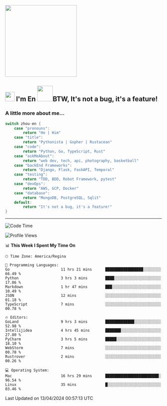 <img align='center' src="https://media.giphy.com/media/GP1TJJSV4Ys1r64q2A/giphy.gif" width="230">

<h2><img src="https://emojis.slackmojis.com/emojis/images/1531849430/4246/blob-sunglasses.gif?1531849430" width="30"/> I'm En <img src="https://media.giphy.com/media/12oufCB0MyZ1Go/giphy.gif" width="50">BTW, It's not a bug, it's a feature!</h2>


<!-- <img align='right' src="https://media.giphy.com/media/M9gbBd9nbDrOTu1Mqx/giphy.gif" width="230"> -->


### A little more about me... 
<!--
```javascript
const zhou-en = {
    pronouns: "He" | "Him",
    title: "Pythonista" | "Gopher" | "Rustacean",
    code: ["Python", "Go", "Rust", "TypeScript"],
    askMeAbout: ["web dev", "tech", "app dev", "photography"],
    technologies: {
        backEnd: {
            python: ["Django", "Flask", "FaskAPI"],
            go: []
        },
        scraping: ["selenium", "scrapy", "spider"],
        testing: ["Robot Framework"],
        devOps: ["AWS", "Docker", "GCP", "Nginx"],
        databases: ["mongo", "postgresql", "sqlite"],
        misc: ["Firebase", "Heroku"]
    },
    architecture: ["Event Driven Architecture", "Microservices"],
    currentFocus: ["Temporal", "Rust"],
    funFact: "It's not a bug, it's a feature!"
};
```
  -->

```go
switch zhou-en {
    case "pronouns":
        return "He | Him"
    case "title":
        return "Pythonista | Gopher | Rustacean"
    case "code":
        return "Python, Go, TypeScript, Rust"
    case "askMeAbout":
        return "web dev, tech, api, photography, basketball"
    case "backEnd Frameworks":
        return "Django, Flask, FaskAPI, Temporal"
    case "testing":
        return "TDD, BDD, Robot Framework, pytest"
    case "devOps":
        return "AWS, GCP, Docker"
    case "database":
        return "MongoDB, PostgreSQL, Sqlit"
    default:
        return "It's not a bug, it's a feature!"
}
```




---
<!--START_SECTION:waka-->
![Code Time](http://img.shields.io/badge/Code%20Time-1%2C345%20hrs%2027%20mins-blue)

![Profile Views](http://img.shields.io/badge/Profile%20Views-0-blue)

📊 **This Week I Spent My Time On** 

```text
🕑︎ Time Zone: America/Regina

💬 Programming Languages: 
Go                       11 hrs 21 mins      █████████████████░░░░░░░░   66.49 % 
Python                   3 hrs 3 mins        ████░░░░░░░░░░░░░░░░░░░░░   17.86 % 
Markdown                 1 hr 47 mins        ███░░░░░░░░░░░░░░░░░░░░░░   10.49 % 
JSON                     12 mins             ░░░░░░░░░░░░░░░░░░░░░░░░░   01.18 % 
TypeScript               7 mins              ░░░░░░░░░░░░░░░░░░░░░░░░░   00.78 % 

🔥 Editors: 
GoLand                   9 hrs 3 mins        █████████████░░░░░░░░░░░░   52.98 % 
Intellijidea             4 hrs 45 mins       ███████░░░░░░░░░░░░░░░░░░   27.80 % 
PyCharm                  3 hrs 5 mins        █████░░░░░░░░░░░░░░░░░░░░   18.10 % 
WebStorm                 7 mins              ░░░░░░░░░░░░░░░░░░░░░░░░░   00.78 % 
Rustrover                2 mins              ░░░░░░░░░░░░░░░░░░░░░░░░░   00.26 % 

💻 Operating System: 
Mac                      16 hrs 29 mins      ████████████████████████░   96.54 % 
Linux                    35 mins             █░░░░░░░░░░░░░░░░░░░░░░░░   03.46 % 
```


 Last Updated on 13/04/2024 00:57:13 UTC
<!--END_SECTION:waka-->
